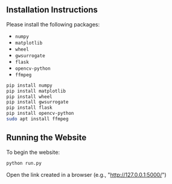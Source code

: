 ## Installation Instructions

Please install the following packages:

- `numpy`
- `matplotlib`
- `wheel`
- `gwsurrogate`
- `flask`
- `opencv-python`
- `ffmpeg`

```bash
pip install numpy
pip install matplotlib
pip install wheel
pip install gwsurrogate
pip install flask
pip install opencv-python
sudo apt install ffmpeg
```

## Running the Website

To begin the website:

```bash
python run.py
```
Open the link created in a browser (e.g., "http://127.0.0.1:5000/")
